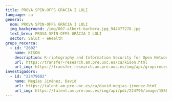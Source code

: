 ```yaml
---
title: PROVA SPIN-OFFS GRÀCIA I LOLI
language: ca
general:
  nom: PROVA SPIN-OFFS GRÀCIA I LOLI
  img_background: /img/007-albert-barbera.jpg_944377278.jpg
  text_breu: PROVA SPIN-OFFS GRÀCIA I LOLI
  sector: Salut - eHealth
grups_recerca:
  - id: "2602"
    name: KISON
    description: K-riptography and Information Security for Open Networks
    url: https://transfer-research.am.pre.uoc.es/ca/kison.html
    url_img: https://transfer-research.am.pre.uoc.es/img/api/grupsrecerca/26/image/1624012419617
investigadors:
  - id: "22479602"
    name: Megías Jiménez, David
    url: https://talent.am.pre.uoc.es/ca/david-megias-jimenez.html
    url_img: https://talent.am.pre.uoc.es/img/api/pdi/224796/image/1588156888077
---
```


